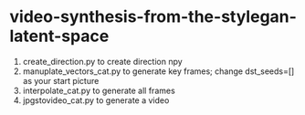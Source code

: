 # video-synthesis-from-the-stylegan-latent-space


1) create_direction.py to create direction npy
2) manuplate_vectors_cat.py to generate key frames; change dst_seeds=[] as your start picture
3) interpolate_cat.py to generate all frames
4) jpgstovideo_cat.py to generate a video